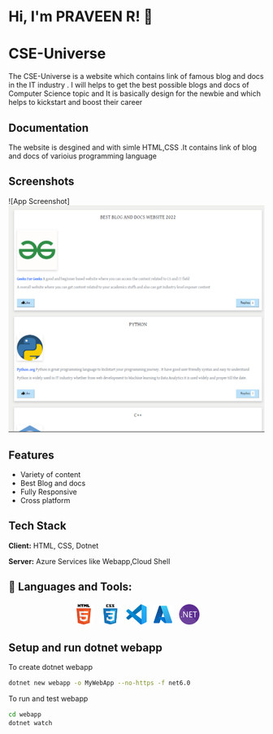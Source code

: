 
# Hi, I'm PRAVEEN R! 👋


# CSE-Universe

The CSE-Universe is a website which contains link of famous blog and docs in the IT industry . I will helps to get the best possible blogs and docs of Computer Science topic and It is basically design for the newbie and which helps to kickstart and boost their career


## Documentation

The website is desgined and with simle HTML,CSS .It contains link of blog and docs of varioius programming language


## Screenshots

![App Screenshot]<img src="res/CSE-Universe-intro.png">


## Features

- Variety of content
- Best Blog and docs
- Fully Responsive
- Cross platform


## Tech Stack

**Client:** HTML, CSS, Dotnet

**Server:** Azure Services like Webapp,Cloud Shell


## 🧰 Languages and Tools:
<p align="center">
<img src="https://raw.githubusercontent.com/github/explore/80688e429a7d4ef2fca1e82350fe8e3517d3494d/topics/html/html.png" alt="Python" height="40" style="vertical-align:top; margin:4px">
<img src="https://raw.githubusercontent.com/github/explore/80688e429a7d4ef2fca1e82350fe8e3517d3494d/topics/css/css.png" alt="Javascript" height="40" style="vertical-align:top; margin:4px">
<img src="https://raw.githubusercontent.com/github/explore/80688e429a7d4ef2fca1e82350fe8e3517d3494d/topics/visual-studio-code/visual-studio-code.png" alt="VS Code" height="40" style="vertical-align:top; margin:4px">
<img src="https://raw.githubusercontent.com/github/explore/80688e429a7d4ef2fca1e82350fe8e3517d3494d/topics/azure/azure.png" alt="VS Code" height="40" style="vertical-align:top; margin:4px">
<img src="https://raw.githubusercontent.com/github/explore/80688e429a7d4ef2fca1e82350fe8e3517d3494d/topics/dotnet/dotnet.png" alt="dotnet" height="40" style="vertical-align:top; margin:4px">



## Setup and run dotnet webapp

To create dotnet webapp

```bash
dotnet new webapp -o MyWebApp --no-https -f net6.0
```

To run and test webapp
```bash
cd webapp
dotnet watch
```